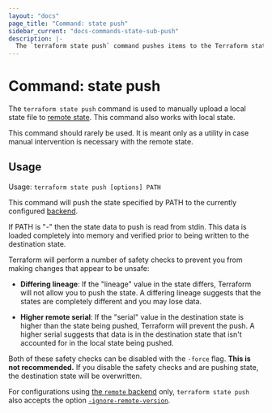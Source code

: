 ```yaml
---
layout: "docs"
page_title: "Command: state push"
sidebar_current: "docs-commands-state-sub-push"
description: |-
  The `terraform state push` command pushes items to the Terraform state.
---
```


# Command: state push

The `terraform state push` command is used to manually upload a local
state file to [remote state](/docs/language/state/remote.html). This command also
works with local state.

This command should rarely be used. It is meant only as a utility in case
manual intervention is necessary with the remote state.

## Usage

Usage: `terraform state push [options] PATH`

This command will push the state specified by PATH to the currently
configured [backend](/docs/language/settings/backends/index.html).

If PATH is "-" then the state data to push is read from stdin. This data
is loaded completely into memory and verified prior to being written to
the destination state.

Terraform will perform a number of safety checks to prevent you from
making changes that appear to be unsafe:

  * **Differing lineage**: If the "lineage" value in the state differs,
    Terraform will not allow you to push the state. A differing lineage
    suggests that the states are completely different and you may lose
    data.

  * **Higher remote serial**: If the "serial" value in the destination state
    is higher than the state being pushed, Terraform will prevent the push.
    A higher serial suggests that data is in the destination state that isn't
    accounted for in the local state being pushed.

Both of these safety checks can be disabled with the `-force` flag.
**This is not recommended.** If you disable the safety checks and are
pushing state, the destination state will be overwritten.

For configurations using
[the `remote` backend](/docs/language/settings/backends/remote.html)
only, `terraform state push`
also accepts the option
[`-ignore-remote-version`](/docs/language/settings/backends/remote.html#command-line-arguments).
